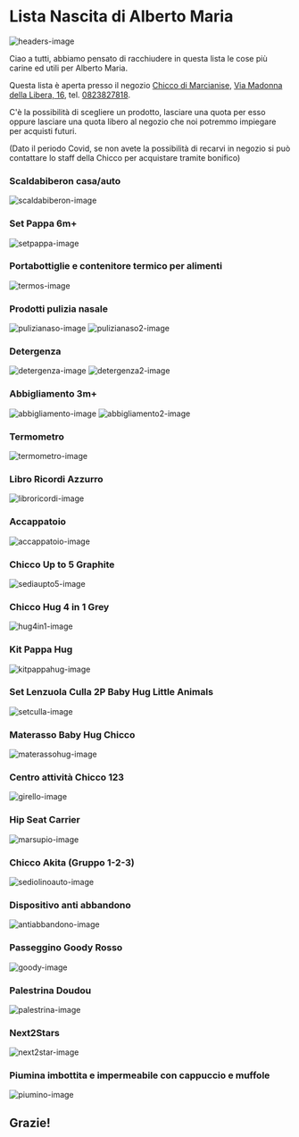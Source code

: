 # Lista Nascita di Alberto Maria

![](./Images/header.png "headers-image")

Ciao a tutti, abbiamo pensato di racchiudere in questa lista le cose più carine ed utili per Alberto Maria.

Questa lista è aperta presso il negozio [Chicco di Marcianise](https://www.facebook.com/NegozioChiccoMarcianise), [Via Madonna della Libera, 16](https://www.google.com/maps/place/Negozio+Chicco+Marcianise/@41.0346538,14.3074377,15z/data=!4m5!3m4!1s0x0:0x38de232bf7249e60!8m2!3d41.0346538!4d14.3074377), tel. [0823827818](tel:0823827818).

C'è la possibilità di scegliere un prodotto, lasciare una quota per esso oppure lasciare una quota libero al negozio che noi potremmo impiegare per acquisti futuri.

(Dato il periodo Covid, se non avete la possibilità di recarvi in negozio si può contattare lo staff della Chicco per acquistare tramite bonifico)


### Scaldabiberon casa/auto

![](./Images/image2.png "scaldabiberon-image")

### Set Pappa 6m+

![](./Images/image1.png "setpappa-image")

### Portabottiglie e contenitore termico per alimenti

![](./Images/image15.png "termos-image")

### Prodotti pulizia nasale

![](./Images/image14.png "pulizianaso-image") 
![](./Images/image16.png "pulizianaso2-image")

### Detergenza

![](./Images/image18.png "detergenza-image")
![](./Images/image19.png "detergenza2-image")

### Abbigliamento 3m+

![](./Images/image6.png "abbigliamento-image")
![](./Images/image17.png "abbigliamento2-image")

### Termometro

![](./Images/image9.png "termometro-image")

### Libro Ricordi Azzurro

![](./Images/image10.png "libroricordi-image")

### Accappatoio

![](./Images/image4.png "accappatoio-image")

### Chicco Up to 5 Graphite

![](./Images/image11.png "sediaupto5-image")

### Chicco Hug 4 in 1 Grey

![](./Images/image25.png "hug4in1-image")

### Kit Pappa Hug

![](./Images/image8.png "kitpappahug-image")

### Set Lenzuola Culla 2P Baby Hug Little Animals

![](./Images/image7.png "setculla-image")

### Materasso Baby Hug Chicco

![](./Images/image8.png "materassohug-image")

### Centro attività Chicco 123

![](./Images/image3.png "girello-image")

### Hip Seat Carrier

![](./Images/image23.png "marsupio-image")

### Chicco Akita (Gruppo 1-2-3)

![](./Images/image20.png "sediolinoauto-image")

### Dispositivo anti abbandono

![](./Images/image13.png "antiabbandono-image")

### Passeggino Goody Rosso

![](./Images/image22.png "goody-image")

### Palestrina Doudou

![](./Images/image5.png "palestrina-image")

### Next2Stars

![](./Images/image12.png "next2star-image")

### Piumina imbottita e impermeabile con cappuccio e muffole

![](./Images/image26.png "piumino-image")


## Grazie!




